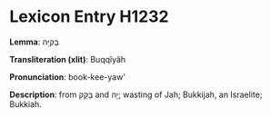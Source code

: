 # Lexicon Entry H1232

**Lemma**: בֻּקִּיָּה

**Transliteration (xlit)**: Buqqîyâh

**Pronunciation**: book-kee-yaw'

**Description**:
from בָּקַק and יָהּ; wasting of Jah; Bukkijah, an Israelite; Bukkiah.
